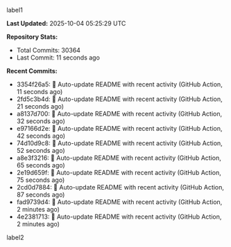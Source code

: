 
label1 
<!-- ACTIVITY_START -->
**Last Updated:** 2025-10-04 05:25:29 UTC

**Repository Stats:**
- Total Commits: 30364
- Last Commit: 11 seconds ago

**Recent Commits:**
- 3354f26a5: 🤖 Auto-update README with recent activity (GitHub Action, 11 seconds ago)
- 2fd5c3b4d: 🤖 Auto-update README with recent activity (GitHub Action, 21 seconds ago)
- a8137d700: 🤖 Auto-update README with recent activity (GitHub Action, 32 seconds ago)
- e97166d2e: 🤖 Auto-update README with recent activity (GitHub Action, 42 seconds ago)
- 74d10d9c8: 🤖 Auto-update README with recent activity (GitHub Action, 52 seconds ago)
- a8e3f3216: 🤖 Auto-update README with recent activity (GitHub Action, 65 seconds ago)
- 2e19d659f: 🤖 Auto-update README with recent activity (GitHub Action, 75 seconds ago)
- 2cd0d7884: 🤖 Auto-update README with recent activity (GitHub Action, 87 seconds ago)
- fad9739d4: 🤖 Auto-update README with recent activity (GitHub Action, 2 minutes ago)
- 4e2381713: 🤖 Auto-update README with recent activity (GitHub Action, 2 minutes ago)
<!-- ACTIVITY_END -->

label2
